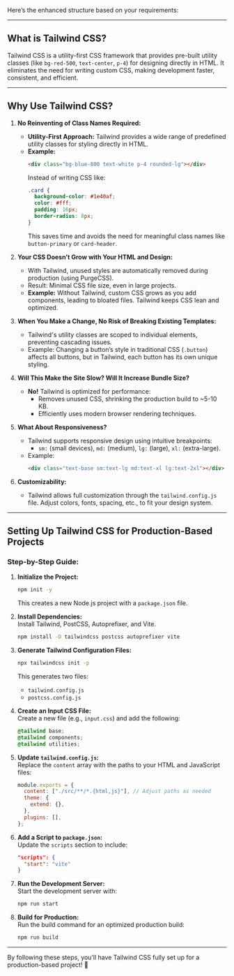 Here’s the enhanced structure based on your requirements:

---

## **What is Tailwind CSS?**

Tailwind CSS is a utility-first CSS framework that provides pre-built utility classes (like `bg-red-500`, `text-center`, `p-4`) for designing directly in HTML. It eliminates the need for writing custom CSS, making development faster, consistent, and efficient.

---

## **Why Use Tailwind CSS?**

1. **No Reinventing of Class Names Required:**

   - **Utility-First Approach:** Tailwind provides a wide range of predefined utility classes for styling directly in HTML.
   - **Example:**
     ```html
     <div class="bg-blue-800 text-white p-4 rounded-lg"></div>
     ```
     Instead of writing CSS like:
     ```css
     .card {
       background-color: #1e40af;
       color: #fff;
       padding: 16px;
       border-radius: 8px;
     }
     ```
     This saves time and avoids the need for meaningful class names like `button-primary` or `card-header`.

2. **Your CSS Doesn’t Grow with Your HTML and Design:**

   - With Tailwind, unused styles are automatically removed during production (using PurgeCSS).
   - Result: Minimal CSS file size, even in large projects.
   - **Example:** Without Tailwind, custom CSS grows as you add components, leading to bloated files. Tailwind keeps CSS lean and optimized.

3. **When You Make a Change, No Risk of Breaking Existing Templates:**

   - Tailwind's utility classes are scoped to individual elements, preventing cascading issues.
   - Example: Changing a button’s style in traditional CSS (`.button`) affects all buttons, but in Tailwind, each button has its own unique styling.

4. **Will This Make the Site Slow? Will It Increase Bundle Size?**

   - **No!** Tailwind is optimized for performance:
     - Removes unused CSS, shrinking the production build to ~5-10 KB.
     - Efficiently uses modern browser rendering techniques.

5. **What About Responsiveness?**

   - Tailwind supports responsive design using intuitive breakpoints:
     - `sm:` (small devices), `md:` (medium), `lg:` (large), `xl:` (extra-large).
   - Example:
     ```html
     <div class="text-base sm:text-lg md:text-xl lg:text-2xl"></div>
     ```

6. **Customizability:**
   - Tailwind allows full customization through the `tailwind.config.js` file. Adjust colors, fonts, spacing, etc., to fit your design system.

---

## **Setting Up Tailwind CSS for Production-Based Projects**

### Step-by-Step Guide:

1. **Initialize the Project:**

   ```bash
   npm init -y
   ```

   This creates a new Node.js project with a `package.json` file.

2. **Install Dependencies:**  
   Install Tailwind, PostCSS, Autoprefixer, and Vite.

   ```bash
   npm install -D tailwindcss postcss autoprefixer vite
   ```

3. **Generate Tailwind Configuration Files:**

   ```bash
   npx tailwindcss init -p
   ```

   This generates two files:

   - `tailwind.config.js`
   - `postcss.config.js`

4. **Create an Input CSS File:**  
   Create a new file (e.g., `input.css`) and add the following:

   ```css
   @tailwind base;
   @tailwind components;
   @tailwind utilities;
   ```

5. **Update `tailwind.config.js`:**  
   Replace the `content` array with the paths to your HTML and JavaScript files:

   ```javascript
   module.exports = {
     content: ["./src/**/*.{html,js}"], // Adjust paths as needed
     theme: {
       extend: {},
     },
     plugins: [],
   };
   ```

6. **Add a Script to `package.json`:**  
   Update the `scripts` section to include:

   ```json
   "scripts": {
     "start": "vite"
   }
   ```

7. **Run the Development Server:**  
   Start the development server with:

   ```bash
   npm run start
   ```

8. **Build for Production:**  
   Run the build command for an optimized production build:
   ```bash
   npm run build
   ```

---

By following these steps, you’ll have Tailwind CSS fully set up for a production-based project! 🚀
